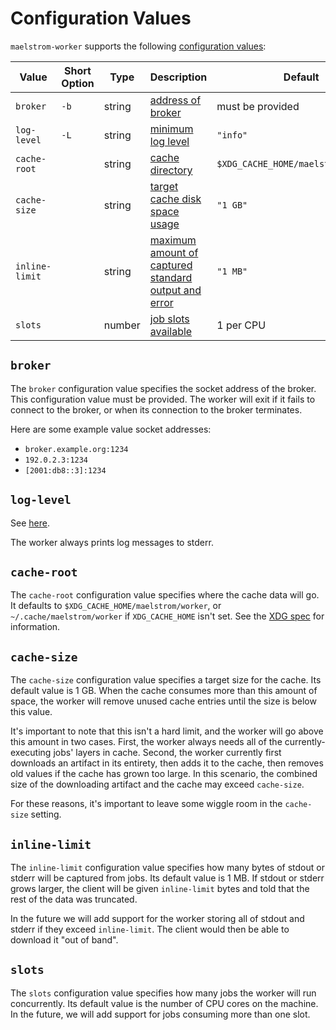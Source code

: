 # Configuration Values

`maelstrom-worker` supports the following [configuration values](../config.md):

Value                                                    | Short Option | Type    | Description                                                   | Default
---------------------------------------------------------|--------------|---------|---------------------------------------------------------------|-----------------
`broker`                                                 | `-b`         | string  | [address of broker](#broker)                                  | must be provided
<span style="white-space: nowrap;">`log-level`</span>    | `-L`         | string  | [minimum log level](#log-level)                               | `"info"`
<span style="white-space: nowrap;">`cache-root`</span>   |              | string  | [cache directory](#cache-root)                                | `$XDG_CACHE_HOME/maelstrom/worker/`
<span style="white-space: nowrap;">`cache-size`</span>   |              | string  | [target cache disk space usage](#cache-size)                  | `"1 GB"`
<span style="white-space: nowrap;">`inline-limit`</span> |              | string  | [maximum amount of captured standard output and error](#inline-limit) | `"1 MB"`
`slots`                                                  |              | number  | [job slots available](#slots)                                 | 1 per CPU

## `broker`

The `broker` configuration value specifies the socket address of the broker.
This configuration value must be provided. The worker will exit if it fails to
connect to the broker, or when its connection to the broker terminates.

Here are some example value socket addresses:
  - `broker.example.org:1234`
  - `192.0.2.3:1234`
  - `[2001:db8::3]:1234`

## `log-level`

See [here](../common-config.md#log-level).

The worker always prints log messages to stderr.

## `cache-root`

The <span style="white-space: nowrap;">`cache-root`</span> configuration value
specifies where the cache data will go. It defaults to
`$XDG_CACHE_HOME/maelstrom/worker`, or `~/.cache/maelstrom/worker` if
`XDG_CACHE_HOME` isn't set. See the [XDG
spec](https://specifications.freedesktop.org/basedir-spec/basedir-spec-latest.html)
for information.

## `cache-size`

The <span style="white-space: nowrap;">`cache-size`</span> configuration value
specifies a target size for the cache. Its default value is 1&nbsp;GB. When the
cache consumes more than this amount of space, the worker will remove unused
cache entries until the size is below this value.

It's important to note that this isn't a hard limit, and the worker will go
above this amount in two cases. First, the worker always needs all of the
currently-executing jobs' layers in cache. Second, the worker currently first
downloads an artifact in its entirety, then adds it to the cache, then removes
old values if the cache has grown too large. In this scenario, the combined
size of the downloading artifact and the cache may exceed <span
style="white-space: nowrap;">`cache-size`</span>.

For these reasons, it's important to leave some wiggle room in the <span
style="white-space: nowrap;">`cache-size`</span> setting.

## `inline-limit`

The <span style="white-space: nowrap;">`inline-limit`</span> configuration
value specifies how many bytes of stdout or stderr will be captured from jobs.
Its default value is 1&nbsp;MB. If stdout or stderr grows larger, the client
will be given <span style="white-space: nowrap;">`inline-limit`</span> bytes
and told that the rest of the data was truncated.

In the future we will add support for the worker storing all of stdout and
stderr if they exceed <span style="white-space: nowrap;">`inline-limit`</span>.
The client would then be able to download it "out of band".

## `slots`

The `slots` configuration value specifies how many jobs the worker will run
concurrently. Its default value is the number of CPU cores on the machine. In
the future, we will add support for jobs consuming more than one slot.

